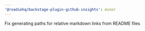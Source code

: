 ```yaml
---
'@roadiehq/backstage-plugin-github-insights': minor
---
```


Fix generating paths for relative markdown links from README files
